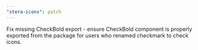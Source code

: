 ```yaml
---
"stera-icons": patch
---
```


Fix missing CheckBold export - ensure CheckBold component is properly exported from the package for users who renamed checkmark to check icons.


